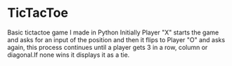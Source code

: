 # TicTacToe
Basic tictactoe game I made in Python
Initially Player "X" starts the game and asks for an input of the position and then it flips to Player "O" and asks again, this process continues until a player gets 3 in a row, column or diagonal.If none wins it displays it as a tie.
